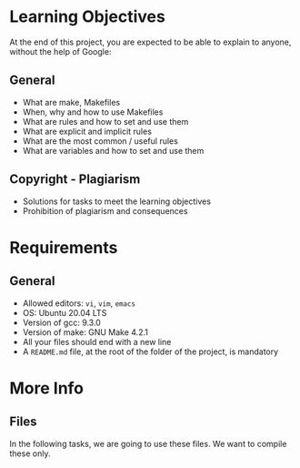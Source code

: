 # Learning Objectives

At the end of this project, you are expected to be able to explain to anyone, without the help of Google:

## General
- What are make, Makefiles
- When, why and how to use Makefiles
- What are rules and how to set and use them
- What are explicit and implicit rules
- What are the most common / useful rules
- What are variables and how to set and use them

## Copyright - Plagiarism
- Solutions for tasks to meet the learning objectives
- Prohibition of plagiarism and consequences

# Requirements

## General
- Allowed editors: `vi`, `vim`, `emacs`
- OS: Ubuntu 20.04 LTS
- Version of gcc: 9.3.0
- Version of make: GNU Make 4.2.1
- All your files should end with a new line
- A `README.md` file, at the root of the folder of the project, is mandatory

# More Info

## Files

In the following tasks, we are going to use these files. We want to compile these only.

